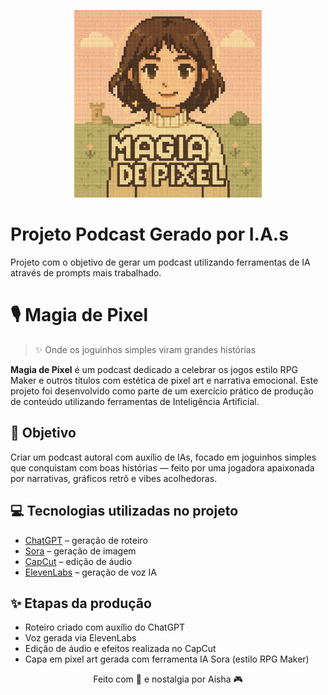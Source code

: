 <p align="center">
<img 
    src="./assets/capa.png"
    width="300"
/>
</p>

# Projeto Podcast Gerado por I.A.s


Projeto com o objetivo de gerar um podcast utilizando ferramentas de IA através de prompts mais trabalhado.

# 🎙️ Magia de Pixel

> ✨ Onde os joguinhos simples viram grandes histórias

**Magia de Pixel** é um podcast dedicado a celebrar os jogos estilo RPG Maker e outros títulos com estética de pixel art e narrativa emocional. Este projeto foi desenvolvido como parte de um exercício prático de produção de conteúdo utilizando ferramentas de Inteligência Artificial.

## 🎯 Objetivo

Criar um podcast autoral com auxílio de IAs, focado em joguinhos simples que conquistam com boas histórias — feito por uma jogadora apaixonada por narrativas, gráficos retrô e vibes acolhedoras.

## 💻 Tecnologias utilizadas no projeto

- [ChatGPT](https://chat.openai.com/) – geração de roteiro
- [Sora](https://sora.sh/) – geração de imagem
- [CapCut](https://www.capcut.com/pt-br/) – edição de áudio
- [ElevenLabs](https://beta.elevenlabs.io/) – geração de voz IA

## ✨ Etapas da produção

- Roteiro criado com auxílio do ChatGPT
- Voz gerada via ElevenLabs
- Edição de áudio e efeitos realizada no CapCut
- Capa em pixel art gerada com ferramenta IA Sora (estilo RPG Maker)


<p align="center">
Feito com 💖 e nostalgia por Aisha 🎮
</p>
